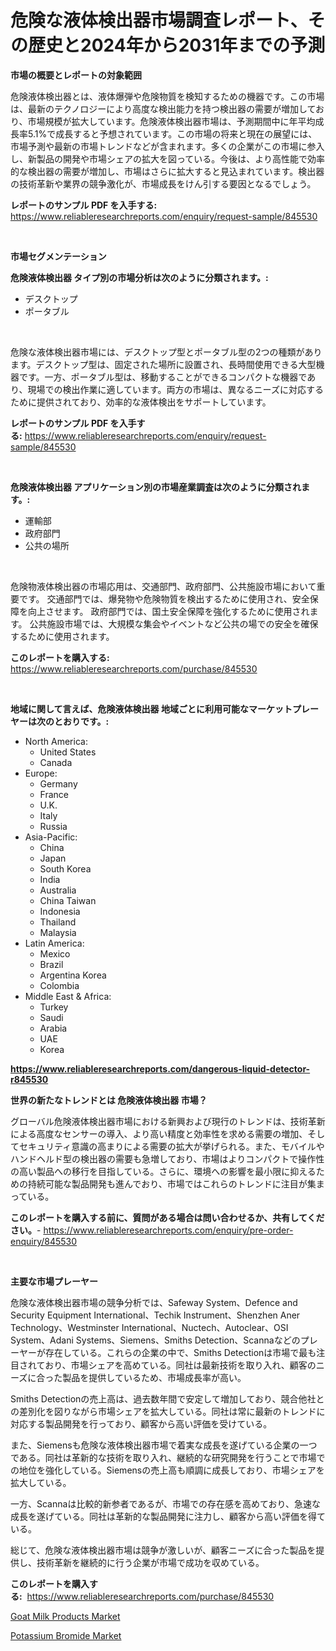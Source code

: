 <p><h1>危険な液体検出器市場調査レポート、その歴史と2024年から2031年までの予測</h1></p><p><strong>市場の概要とレポートの対象範囲</strong></p>
<p><p>危険液体検出器とは、液体爆弾や危険物質を検知するための機器です。この市場は、最新のテクノロジーにより高度な検出能力を持つ検出器の需要が増加しており、市場規模が拡大しています。危険液体検出器市場は、予測期間中に年平均成長率5.1%で成長すると予想されています。この市場の将来と現在の展望には、市場予測や最新の市場トレンドなどが含まれます。多くの企業がこの市場に参入し、新製品の開発や市場シェアの拡大を図っている。今後は、より高性能で効率的な検出器の需要が増加し、市場はさらに拡大すると見込まれています。検出器の技術革新や業界の競争激化が、市場成長をけん引する要因となるでしょう。</p></p>
<p><strong>レポートのサンプル PDF を入手する:</strong> <a href="https://www.reliableresearchreports.com/enquiry/request-sample/845530">https://www.reliableresearchreports.com/enquiry/request-sample/845530</a></p>
<p>&nbsp;</p>
<p><strong>市場セグメンテーション</strong></p>
<p><strong>危険液体検出器 タイプ別の市場分析は次のように分類されます。:</strong></p>
<p><ul><li>デスクトップ</li><li>ポータブル</li></ul></p>
<p>&nbsp;</p>
<p><p>危険な液体検出器市場には、デスクトップ型とポータブル型の2つの種類があります。デスクトップ型は、固定された場所に設置され、長時間使用できる大型機器です。一方、ポータブル型は、移動することができるコンパクトな機器であり、現場での検出作業に適しています。両方の市場は、異なるニーズに対応するために提供されており、効率的な液体検出をサポートしています。</p></p>
<p><strong>レポートのサンプル PDF を入手する:</strong>&nbsp;<a href="https://www.reliableresearchreports.com/enquiry/request-sample/845530">https://www.reliableresearchreports.com/enquiry/request-sample/845530</a></p>
<p>&nbsp;</p>
<p><strong> 危険液体検出器 アプリケーション別の市場産業調査は次のように分類されます。:</strong></p>
<p><ul><li>運輸部</li><li>政府部門</li><li>公共の場所</li></ul></p>
<p>&nbsp;</p>
<p><p>危険物液体検出器の市場応用は、交通部門、政府部門、公共施設市場において重要です。 交通部門では、爆発物や危険物質を検出するために使用され、安全保障を向上させます。 政府部門では、国土安全保障を強化するために使用されます。 公共施設市場では、大規模な集会やイベントなど公共の場での安全を確保するために使用されます。</p></p>
<p><strong>このレポートを購入する:</strong>&nbsp; <a href="https://www.reliableresearchreports.com/purchase/845530">https://www.reliableresearchreports.com/purchase/845530</a></p>
<p>&nbsp;</p>
<p><strong>地域に関して言えば、危険液体検出器 地域ごとに利用可能なマーケットプレーヤーは次のとおりです。:</strong></p>
<p><ul>
    <li>
        North America:
        <ul>
            <li>United States</li>
            <li>Canada</li>
        </ul>
    </li>
    <li>
        Europe:
        <ul>
            <li>Germany</li>
            <li>France</li>
            <li>U.K.</li>
            <li>Italy</li>
            <li>Russia</li>
        </ul>
    </li>
    <li>
        Asia-Pacific:
        <ul>
            <li>China</li>
            <li>Japan</li>
            <li>South Korea</li>
            <li>India</li>
            <li>Australia</li>
            <li>China Taiwan</li>
            <li>Indonesia</li>
            <li>Thailand</li>
            <li>Malaysia</li>
        </ul>
    </li>
    <li>
        Latin America:
        <ul>
            <li>Mexico</li>
            <li>Brazil</li>
            <li>Argentina Korea</li>
            <li>Colombia</li>
        </ul>
    </li>
    <li>
        Middle East & Africa:
        <ul>
            <li>Turkey</li>
            <li>Saudi</li>
            <li>Arabia</li>
            <li>UAE</li>
            <li>Korea</li>
        </ul>
    </li>
    </ul></p>
<p><strong><a href="https://www.reliableresearchreports.com/dangerous-liquid-detector-r845530">https://www.reliableresearchreports.com/dangerous-liquid-detector-r845530</a></strong>&nbsp;</p>
<p><strong>世界の新たなトレンドとは 危険液体検出器 市場？</strong></p>
<p><p>グローバル危険液体検出器市場における新興および現行のトレンドは、技術革新による高度なセンサーの導入、より高い精度と効率性を求める需要の増加、そしてセキュリティ意識の高まりによる需要の拡大が挙げられる。また、モバイルやハンドヘルド型の検出器の需要も急増しており、市場はよりコンパクトで操作性の高い製品への移行を目指している。さらに、環境への影響を最小限に抑えるための持続可能な製品開発も進んでおり、市場ではこれらのトレンドに注目が集まっている。</p></p>
<p><strong>このレポートを購入する前に、質問がある場合は問い合わせるか、共有してください。</strong>- <a href="https://www.reliableresearchreports.com/enquiry/pre-order-enquiry/845530">https://www.reliableresearchreports.com/enquiry/pre-order-enquiry/845530</a></p>
<p>&nbsp;</p>
<p><strong>主要な市場プレーヤー</strong></p>
<p><p>危険な液体検出器市場の競争分析では、Safeway System、Defence and Security Equipment International、Techik Instrument、Shenzhen Aner Technology、Westminster International、Nuctech、Autoclear、OSI System、Adani Systems、Siemens、Smiths Detection、Scannaなどのプレーヤーが存在している。これらの企業の中で、Smiths Detectionは市場で最も注目されており、市場シェアを高めている。同社は最新技術を取り入れ、顧客のニーズに合った製品を提供しているため、市場成長率が高い。</p><p>Smiths Detectionの売上高は、過去数年間で安定して増加しており、競合他社との差別化を図りながら市場シェアを拡大している。同社は常に最新のトレンドに対応する製品開発を行っており、顧客から高い評価を受けている。</p><p>また、Siemensも危険な液体検出器市場で着実な成長を遂げている企業の一つである。同社は革新的な技術を取り入れ、継続的な研究開発を行うことで市場での地位を強化している。Siemensの売上高も順調に成長しており、市場シェアを拡大している。</p><p>一方、Scannaは比較的新参者であるが、市場での存在感を高めており、急速な成長を遂げている。同社は革新的な製品開発に注力し、顧客から高い評価を得ている。</p><p>総じて、危険な液体検出器市場は競争が激しいが、顧客ニーズに合った製品を提供し、技術革新を継続的に行う企業が市場で成功を収めている。</p></p>
<p><strong>このレポートを購入する:</strong>&nbsp;&nbsp;<a href="https://www.reliableresearchreports.com/purchase/845530">https://www.reliableresearchreports.com/purchase/845530</a></p>
<p><p><a href="https://github.com/AKSHATREPORTPRIME/Market-Research-Report-List-4/blob/main/goat-milk-products-market.md">Goat Milk Products Market</a></p><p><a href="https://crocus-run-b5a.notion.site/Potassium-Bromide-Market-Provides-Detailed-Segmentation-of-this-Market-based-on-Type-Application-a-b13ae3ee30c641e0a60dd4f95e108c1d">Potassium Bromide Market</a></p></p>